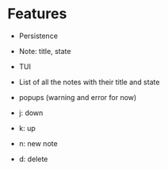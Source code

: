 # Features

- Persistence
- Note: title, state

- TUI
- List of all the notes with their title and state
- popups (warning and error for now)
- j: down
- k: up
- n: new note
- d: delete
